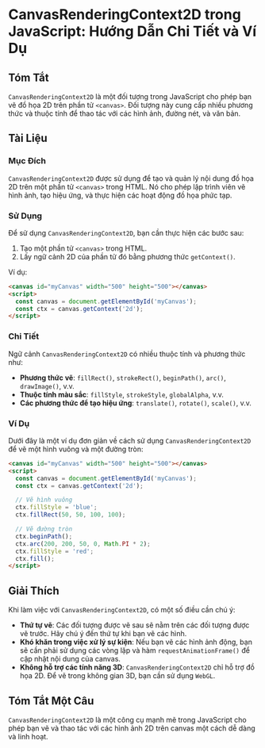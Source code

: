 <!--
Meta Description: # CanvasRenderingContext2D trong JavaScript: Hướng Dẫn Chi Tiết và Ví Dụ ## Tóm Tắt `CanvasRenderingContext2D` là một đối tượng trong JavaScript cho p...
Meta Keywords: canvas, các, một, canvasrenderingcontext2d, ctx
-->

# CanvasRenderingContext2D trong JavaScript: Hướng Dẫn Chi Tiết và Ví Dụ

## Tóm Tắt
`CanvasRenderingContext2D` là một đối tượng trong JavaScript cho phép bạn vẽ đồ họa 2D trên phần tử `<canvas>`. Đối tượng này cung cấp nhiều phương thức và thuộc tính để thao tác với các hình ảnh, đường nét, và văn bản.

## Tài Liệu
### Mục Đích
`CanvasRenderingContext2D` được sử dụng để tạo và quản lý nội dung đồ họa 2D trên một phần tử `<canvas>` trong HTML. Nó cho phép lập trình viên vẽ hình ảnh, tạo hiệu ứng, và thực hiện các hoạt động đồ họa phức tạp.

### Sử Dụng
Để sử dụng `CanvasRenderingContext2D`, bạn cần thực hiện các bước sau:

1. Tạo một phần tử `<canvas>` trong HTML.
2. Lấy ngữ cảnh 2D của phần tử đó bằng phương thức `getContext()`.

Ví dụ:
```html
<canvas id="myCanvas" width="500" height="500"></canvas>
<script>
  const canvas = document.getElementById('myCanvas');
  const ctx = canvas.getContext('2d');
</script>
```

### Chi Tiết
Ngữ cảnh `CanvasRenderingContext2D` có nhiều thuộc tính và phương thức như:

- **Phương thức vẽ**: `fillRect()`, `strokeRect()`, `beginPath()`, `arc()`, `drawImage()`, v.v.
- **Thuộc tính màu sắc**: `fillStyle`, `strokeStyle`, `globalAlpha`, v.v.
- **Các phương thức để tạo hiệu ứng**: `translate()`, `rotate()`, `scale()`, v.v.

### Ví Dụ
Dưới đây là một ví dụ đơn giản về cách sử dụng `CanvasRenderingContext2D` để vẽ một hình vuông và một đường tròn:

```html
<canvas id="myCanvas" width="500" height="500"></canvas>
<script>
  const canvas = document.getElementById('myCanvas');
  const ctx = canvas.getContext('2d');

  // Vẽ hình vuông
  ctx.fillStyle = 'blue';
  ctx.fillRect(50, 50, 100, 100);

  // Vẽ đường tròn
  ctx.beginPath();
  ctx.arc(200, 200, 50, 0, Math.PI * 2);
  ctx.fillStyle = 'red';
  ctx.fill();
</script>
```

## Giải Thích
Khi làm việc với `CanvasRenderingContext2D`, có một số điều cần chú ý:

- **Thứ tự vẽ**: Các đối tượng được vẽ sau sẽ nằm trên các đối tượng được vẽ trước. Hãy chú ý đến thứ tự khi bạn vẽ các hình.
- **Khó khăn trong việc xử lý sự kiện**: Nếu bạn vẽ các hình ảnh động, bạn sẽ cần phải sử dụng các vòng lặp và hàm `requestAnimationFrame()` để cập nhật nội dung của canvas.
- **Không hỗ trợ các tính năng 3D**: `CanvasRenderingContext2D` chỉ hỗ trợ đồ họa 2D. Để vẽ trong không gian 3D, bạn cần sử dụng `WebGL`.

## Tóm Tắt Một Câu
`CanvasRenderingContext2D` là một công cụ mạnh mẽ trong JavaScript cho phép bạn vẽ và thao tác với các hình ảnh 2D trên canvas một cách dễ dàng và linh hoạt.